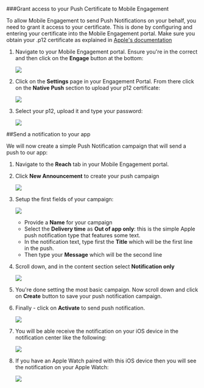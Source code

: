 ###Grant access to your Push Certificate to Mobile Engagement

To allow Mobile Engagement to send Push Notifications on your behalf, you need to grant it access to your certificate. This is done by configuring and entering your certificate into the Mobile Engagement portal. Make sure you obtain your .p12 certificate as explained in [Apple's documentation](https://developer.apple.com/library/prerelease/ios/documentation/IDEs/Conceptual/AppDistributionGuide/AddingCapabilities/AddingCapabilities.html#//apple_ref/doc/uid/TP40012582-CH26-SW6)

1. Navigate to your Mobile Engagement portal. Ensure you're in the correct and then click on the **Engage** button at the bottom:

    ![](./media/mobile-engagement-ios-send-push/engage-button.png)

2. Click on the **Settings** page in your Engagement Portal. From there click on the **Native Push** section to upload your p12 certificate:

    ![](./media/mobile-engagement-ios-send-push/engagement-portal.png)

3. Select your p12, upload it and type your password:

    ![](./media/mobile-engagement-ios-send-push/native-push-settings.png)

##<a id="send"></a>Send a notification to your app

We will now create a simple Push Notification campaign that will send a push to our app:

1. Navigate to the **Reach** tab in your Mobile Engagement portal.

2. Click **New Announcement** to create your push campaign

    ![](./media/mobile-engagement-ios-send-push/new-announcement.png)

3. Setup the first fields of your campaign:

    ![](./media/mobile-engagement-ios-send-push/campaign-first-params.png)

    -   Provide a **Name** for your campaign 
    -   Select the **Delivery time** as **Out of app only**: this is the simple Apple push notification type that features some text.
    -   In the notification text, type first the **Title** which will be the first line in the push.
    -   Then type your **Message** which will be the second line

4. Scroll down, and in the content section select **Notification only**

    ![](./media/mobile-engagement-ios-send-push/campaign-content.png)

5. You're done setting the most basic campaign. Now scroll down and click on **Create** button to save your push notification campaign. 

6. Finally - click on **Activate** to send push notification. 

    ![](./media/mobile-engagement-ios-send-push/campaign-activate.png)

7. You will be able receive the notification on your iOS device in the notification center like the following:

    ![](./media/mobile-engagement-ios-send-push/iphone-notification.png)

8. If you have an Apple Watch paired with this iOS device then you will see the notification on your Apple Watch:

    ![](./media/mobile-engagement-ios-send-push/apple-watch.png)


 

 

